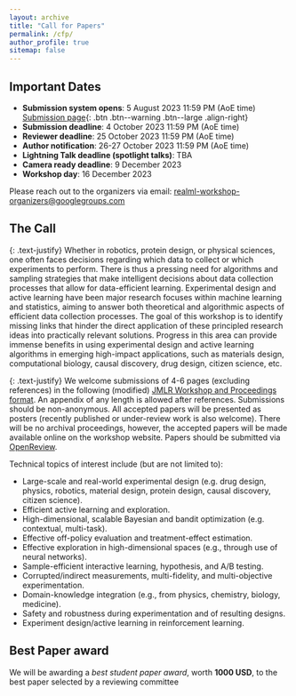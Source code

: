 ```yaml
---
layout: archive
title: "Call for Papers"
permalink: /cfp/
author_profile: true
sitemap: false
---
```


Important Dates
----------------
* **Submission system opens**: 5 August 2023 11:59 PM (AoE time)  [Submission page](https://openreview.net/group?id=NeurIPS.cc/2023/Workshop/ReALML){: .btn .btn--warning .btn--large .align-right}
* **Submission deadline**: 4 October 2023 11:59 PM (AoE time)
* **Reviewer deadline**: 25 October 2023 11:59 PM (AoE time)
* **Author notification**: 26-27 October 2023 11:59 PM (AoE time)
* **Lightning Talk deadline (spotlight talks)**: TBA
* **Camera ready deadline**: 9 December 2023
* **Workshop day**: 16 December 2023

Please reach out to the organizers via email: realml-workshop-organizers@googlegroups.com

The Call
---------

{: .text-justify}
Whether in robotics, protein design, or physical sciences, one often faces decisions regarding which data to collect or which experiments to perform. There is thus a pressing need for algorithms and sampling strategies that make intelligent decisions about data collection processes that allow for data-efficient learning. Experimental design and active learning have been major research focuses within machine learning and statistics, aiming to answer both theoretical and algorithmic aspects of efficient data collection processes. The goal of this workshop is to identify missing links that hinder the direct application of these principled research ideas into practically relevant solutions. Progress in this area can provide immense benefits in using experimental design and active learning algorithms in emerging high-impact applications, such as materials design, computational biology, causal discovery, drug design, citizen science, etc.

{: .text-justify}
We welcome submissions of 4-6 pages (excluding references) in the following (modified) [JMLR Workshop and Proceedings format](https://realworldml.github.io/neurips2023/files/template.zip). An appendix of any length is allowed after references. Submissions should be non-anonymous. All accepted papers will be presented as posters (recently published or under-review work is also welcome). There will be no archival proceedings, however, the accepted papers will be made available online on the workshop website. Papers should be submitted via [OpenReview](https://openreview.net/group?id=NeurIPS.cc/2023/Workshop/ReALML).

Technical topics of interest include (but are not limited to):
- Large-scale and real-world experimental design
(e.g. drug design, physics, robotics, material design, protein design, causal discovery, citizen science).
- Efficient active learning and exploration.
- High-dimensional, scalable Bayesian and bandit optimization (e.g. contextual, multi-task).
- Effective off-policy evaluation and treatment-effect estimation.
- Effective exploration in high-dimensional spaces (e.g., through use of neural networks).
- Sample-efficient interactive learning, hypothesis, and A/B testing.
- Corrupted/indirect measurements, multi-fidelity, and multi-objective experimentation.
- Domain-knowledge integration (e.g., from physics, chemistry, biology, medicine).
- Safety and robustness during experimentation and of resulting designs.
- Experiment design/active learning in reinforcement learning.


Best Paper award
---------
We will be awarding a *best student paper award*, worth **1000 USD**, to the best paper selected by a reviewing committee
